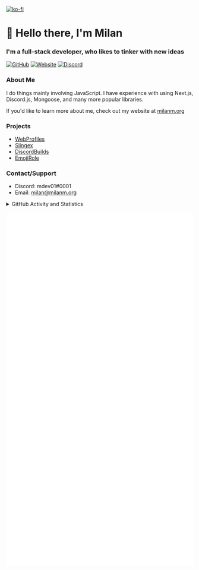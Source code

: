 [![ko-fi](https://ko-fi.com/img/githubbutton_sm.svg)](https://ko-fi.com/G2G36ST6B)
# 👋 Hello there, I'm Milan
### I'm a full-stack developer, who likes to tinker with new ideas

[![GitHub](https://api.ghprofile.me/view?username=milanmdev&style=flat)](https://github.com/milanmdev)
[![Website](https://img.shields.io/website-up-down-green-red/http/milanm.org.svg)](https://milanm.org)
[![Discord](https://img.shields.io/discord/842151715695624192.svg?label=&logo=discord&logoColor=ffffff&color=7389D8&labelColor=6A7EC2)](https://discord.gg/aZCMEnp3CP)

### About Me
I do things mainly involving JavaScript. I have experience with using Next.js, Discord.js, Mongoose, and many more popular libraries.

If you'd like to learn more about me, check out my website at [milanm.org](https://milanm.org)

### Projects

- [WebProfiles](https://webprofiles.me)
- [Slingex](https://slingex.xyz)
- [DiscordBuilds](https://l.milanm.org/discordbuilds)
- [EmojiRole](https://l.milanm.org/emojirole)

### Contact/Support

- Discord: mdev01#0001
- Email: [milan@milanm.org](mailto:milan@milanm.org)
 
<details>
  <summary>GitHub Activity and Statistics</summary> 
  <img src="https://github-readme-stats.vercel.app/api?username=milanmdev&count_private=true&show_icons=true&theme=gotham" />
</details>

![Metrics](https://github.com/milanmdev/milanmdev/blob/master/github-metrics.svg)
